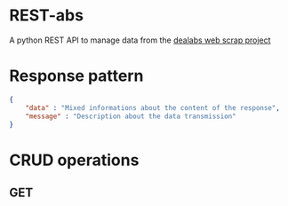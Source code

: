 # REST-abs
A python REST API to manage data from the [dealabs web scrap project](https://github.com/NanoClem/dealsScraping)

# Response pattern
```json
{
    "data" : "Mixed informations about the content of the response",
    "message" : "Description about the data transmission"
}
```

# CRUD operations

## GET
